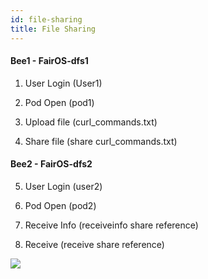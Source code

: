```yaml
---
id: file-sharing
title: File Sharing
---
```


#### Bee1 - FairOS-dfs1

1) User Login (User1)

2) Pod Open (pod1)

3) Upload file (curl_commands.txt)

4) Share file (share curl_commands.txt)

#### Bee2 - FairOS-dfs2

5) User Login (user2) 

6) Pod Open (pod2)

7) Receive Info (receiveinfo share reference)

8) Receive (receive share reference) 

[![](https://j.gifs.com/91qVWP.gif)](https://bee.fairos.io/files/00ae0cc521459a24cdfe9e2249243774b6b0bd0b30f4f48da97cf48fb1e6e455)
